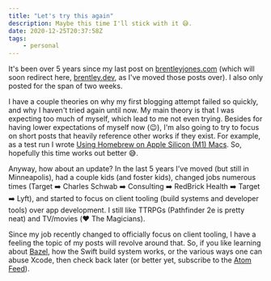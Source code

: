 ```yaml
---
title: "Let's try this again"
description: Maybe this time I'll stick with it 😅.
date: 2020-12-25T20:37:58Z
tags:
    - personal
---
```


It's been over 5 years since my last post on [brentleyjones.com](https://brentleyjones.com) (which will soon redirect here, [brentley.dev](https://brentley.dev), as I've moved those posts over). I also only posted for the span of two weeks.

I have a couple theories on why my first blogging attempt failed so quickly, and why I haven't tried again until now. My main theory is that I was expecting too much of myself, which lead to me not even trying. Besides for having lower expectations of myself now (😉), I'm also going to try to focus on short posts that heavily reference other works if they exist. For example, as a test run I wrote [Using Homebrew on Apple Silicon (M1) Macs](2020-12-15-Homebrew-on-M1.md). So, hopefully this time works out better 😅.

Anyway, how about an update? In the last 5 years I've moved (but still in Minneapolis), had a couple kids (and foster kids), changed jobs numerous times (Target ➡️ Charles Schwab ➡️ Consulting ➡️ RedBrick Health ➡️ Target ➡️ Lyft), and started to focus on client tooling (build systems and developer tools) over app development. I still like TTRPGs (Pathfinder 2e is pretty neat) and TV/movies (❤️ The Magicians).

Since my job recently changed to officially focus on client tooling, I have a feeling the topic of my posts will revolve around that. So, if you like learning about [Bazel](https://bazel.build), how the Swift build system works, or the various ways one can abuse Xcode, then check back later (or better yet, subscribe to the [Atom Feed](/atom.xml)).
